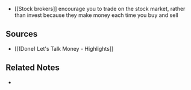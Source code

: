 - [[Stock brokers]] encourage you to trade on the stock market, rather than invest because they make money each time you buy and sell

## Sources
- [[(Done) Let's Talk Money - Highlights]]

## Related Notes
- 